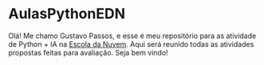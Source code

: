 # AulasPythonEDN
Olá! Me chamo Gustavo Passos, e esse é meu repositório para as atividade de Python + IA na [Escola da Nuvem](https://escoladanuvem.org/). Aqui será reunido todas as atividades propostas feitas para avaliação. Seja bem vindo!
